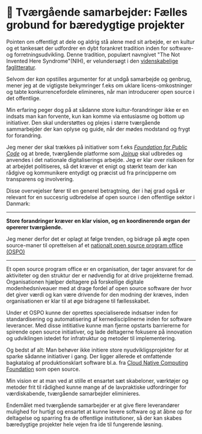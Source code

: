 # 🤝 Tværgående samarbejder: Fælles grobund for bæredygtige projekter

Pointen om offentligt at dele og aldrig stå alene med sit arbejde, er en kultur og et tankesæt der udfordrer en dybt forankret tradition inden for software- og forretningsudvikling. Denne tradition, populært navngivet "The Not Invented Here Syndrome"(NIH), er velundersøgt i den [videnskabelige faglitteratur](https://scholar.google.dk/scholar?q=not+invented+here+syndrome+research).

Selvom der *kan* opstilles argumenter for at undgå samarbejde og genbrug, mener jeg at de vigtigste bekymringer f.eks om uklare licens-omkostninger og tabte konkurrencefordele elimineres, når man introducerer open source i det offentlige.

Min erfaring peger dog på at sådanne store kultur-forandringer ikke er en indsats man kan forvente, kun kan komme via entusiasme og bottom up initiativer. Den skal understøttes og plejes i større tværgående sammarbejder der kan oplyse og guide, når der mødes modstand og frygt for forandring.

Jeg mener der skal trækkes på initiativer som f.eks *[Foundation for Public Code](https://publiccode.net/)* og at brede, tværgående platforme som *[Joinup](https://joinup.ec.europa.eu/collection/joinup/about)* skal udbredes og anvendes i det nationale digitaliserings arbejde. Jeg er klar over risikoen for at arbejdet politiseres, så det kræver et enigt og stærkt team der kan rådgive og kommunikere entydigt og præcist ud fra principperne om transparens og involvering. 

Disse overvejelser fører til en generel betragtning, der i høj grad også er relevant for en succesrig udbredelse af open source i den offentlige sektor i Danmark:

---

**Store forandringer kræver en klar vision, og en koordinerende organ der opererer tværgående.**

Jeg mener derfor det er oplagt at følge trenden, og bidrage på ægte open source-maner til oprettelsen af et [nationalt open source program office (OSPO)](https://blog.opensource.org/what-is-an-open-source-program-office-and-why-you-should-have-one/)

---

Et open source program office er en organisation, der tager ansvaret for de aktiviteter og den struktur der er nødvendig for at drive projekterne fremad. Organisationen hjælper deltagere på forskellige digitale modenhedsniveauer med at drage fordel af open source software der hvor det giver værdi og kan være drivende for den modning der kræves, inden organisationen er klar til at øge bidragene til fællesskabet. 

Under et OSPO kunne der oprettes specialiserede indsatser inden for standardisering og automatisering af kernedisciplinerne inden for software leverancer. Med disse intitiative kunne man fjerne opstarts barriererne for spirende open source initiativer, og lade deltagerne fokusere på innovation og udviklingen istedet for infratruktur og metoder til implementering. 

Og bedst af alt: Man behøver ikke initiere store nyudvikligsprojekter for at sparke sådanne initiativer i gang. Der ligger allerede et omfattende bagkatalog af produktionsklart software bl.a. fra [Cloud Native Computing Foundation](https://www.cncf.io/projects/) som open source. 

Min vision er at man ved at stille et ensartet sæt skabeloner, værktøjer og metoder frit til rådighed kunne mange af de lavpraktiske udfordringer for værdiskabende, tværgående samarbejder eliminieres.

Endemålet med tværgående samarbejder er at give flere leverandører mulighed for hurtigt og ensartet at kunne levere software og at åbne op for deltagelse og sparring fra de offentlige institutioner, så der kan skabes bæredygtige projekter hele vejen fra ide til fungerende løsning.
